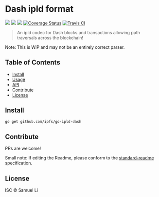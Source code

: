 # Dash ipld format

[![](https://img.shields.io/badge/made%20by-Samuel%20Li-blue.svg?style=flat-square)](http://ipn.io)
[![](https://img.shields.io/badge/project-IPFS-blue.svg?style=flat-square)](http://ipfs.io/)
[![](https://img.shields.io/badge/freenode-%23ipfs-blue.svg?style=flat-square)](http://webchat.freenode.net/?channels=%23ipfs)
[![Coverage Status](https://coveralls.io/repos/github/samli88/go-ipld-dash/badge.svg?branch=master)](https://coveralls.io/github/samli88/go-ipld-dash?branch=master)
[![Travis CI](https://travis-ci.org/ipfs/go-ipld-dash.svg?branch=master)](https://travis-ci.org/ipfs/go-ipld-dash)

> An ipld codec for Dash blocks and transactions allowing path traversals across the blockchain!

Note: This is WIP and may not be an entirely correct parser.

## Table of Contents

- [Install](#install)
- [Usage](#usage)
- [API](#api)
- [Contribute](#contribute)
- [License](#license)

## Install

```sh
go get github.com/ipfs/go-ipld-dash
```

## Contribute

PRs are welcome!

Small note: If editing the Readme, please conform to the [standard-readme](https://github.com/RichardLitt/standard-readme) specification.

## License

ISC © Samuel Li
